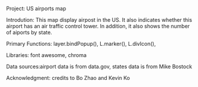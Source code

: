 Project: US airports map

Introdution: This map display airpost in the US. It also indicates whether this airport has an air traffic control tower. In addition, it also shows
the number of aiports by state.

Primary Functions: layer.bindPopup(), L.marker(), L.divIcon(),

Libraries: font awesome, chroma

Data sources:airport data is from data.gov, states data is from Mike Bostock

Acknowledgment: credits to Bo Zhao and Kevin Ko
